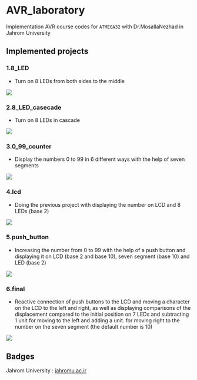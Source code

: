 # AVR_laboratory

Implementation AVR course codes for ```ATMEGA32``` with Dr.MosallaNezhad in Jahrom University

## Implemented projects

### 1.8_LED 
- Turn on 8 LEDs from both sides to the middle

![](https://github.com/HuseynHuseyni/AVR_laboratory/blob/master/projects/1.8_LED/8_LED.gif)

### 2.8_LED_casecade
- Turn on 8 LEDs in cascade

![](https://github.com/HuseynHuseyni/AVR_laboratory/blob/master/projects/2.8_LED_cascade/8_LED_cascade.gif)

### 3.0_99_counter
- Display the numbers 0 to 99 in 6 different ways with the help of seven segments

![](https://github.com/HuseynHuseyni/AVR_laboratory/blob/master/projects/3.0_99_counter/0_99_counter.gif)

### 4.lcd
- Doing the previous project with displaying the number on LCD and 8 LEDs (base 2)

![](https://github.com/HuseynHuseyni/AVR_laboratory/blob/master/projects/4.lcd/lcd.gif)

### 5.push_button
- Increasing the number from 0 to 99 with the help of a push button and displaying it on LCD (base 2 and base 10), seven segment (base 10) and LED (base 2)

![](https://github.com/HuseynHuseyni/AVR_laboratory/blob/master/projects/5.push_button/push_button.gif)

### 6.final
- Reactive connection of push buttons to the LCD and moving a character on the LCD to the left and right, as well as displaying comparisons of the displacement compared to the initial position on 7 LEDs and subtracting 1 unit for moving to the left and adding a unit. for moving right to the number on the seven segment (the default number is 10)

![](https://github.com/HuseynHuseyni/AVR_laboratory/blob/master/projects/6.final/final.gif)

## Badges
Jahrom University : [jahromu.ac.ir](https://jahromu.ac.ir/en)
